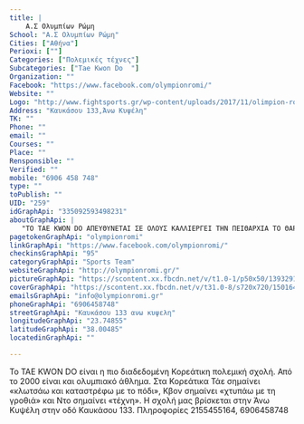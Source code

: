 ```yaml
---
title: |
    Α.Σ Ολυμπίων Ρώμη
School: "Α.Σ Ολυμπίων Ρώμη"
Cities: ["Αθήνα"]
Perioxi: [""]
Categories: ["Πολεμικές τέχνες"]
Subcategories: ["Tae Kwon Do  "]
Organization: ""
Facebook: "https://www.facebook.com/olympionromi/"
Website: ""
Logo: "http://www.fightsports.gr/wp-content/uploads/2017/11/olimpion-romi.jpg"
Address: "Καυκάσου 133,Άνω Κυψέλη"
TK: ""
Phone: ""
email: ""
Courses: ""
Place: ""
Rensponsible: ""
Verified: ""
mobile: "6906 458 748"
type: ""
toPublish: ""
UID: "259"
idGraphApi: "335092593498231"
aboutGraphApi: | 
   "ΤΟ TAE KWON DO ΑΠΕΥΘΥΝΕΤΑΙ ΣΕ ΟΛΟΥΣ ΚΑΛΛΙΕΡΓΕΙ ΤΗΝ ΠΕΙΘΑΡΧΙΑ ΤΟ ΘΑΡΡΟΣ,ΤΟΝ ΑΥΤΟΕΛΕΓΧΟ.ΔΙΣΚΑΣΚΕΙ ΣΩΣΤΗ ΔΙΑΧΕΙΡΙΣΗ ΤΟΥ ΑΓΧΟΥΣ ΚΑΙ ΤΟΥ ΘΥΜΟΥ.."
pagetokenGraphApi: "olympionromi"
linkGraphApi: "https://www.facebook.com/olympionromi/"
checkinsGraphApi: "95"
categoryGraphApi: "Sports Team"
websiteGraphApi: "http://olympionromi.gr/"
pictureGraphApi: "https://scontent.xx.fbcdn.net/v/t1.0-1/p50x50/13932916_335102420163915_8971314812464805405_n.jpg?oh=7dc038260b2fac696f3eb98d34d0dedb&amp;oe=5B44FCAB"
coverGraphApi: "https://scontent.xx.fbcdn.net/v/t31.0-8/s720x720/15016414_383273678680122_8436355803675011841_o.jpg?oh=658c375b6c311493eed8c11913fda54e&amp;oe=5B35C62B"
emailsGraphApi: "info@olympionromi.gr"
phoneGraphApi: "6906458748"
streetGraphApi: "Καυκάσου 133 ανω κυψελη"
longitudeGraphApi: "23.74855"
latitudeGraphApi: "38.00485"
locatedinGraphApi: ""

---
```


To TAE KWON DO είναι η πιο διαδεδομένη Κορεάτικη πολεμική σχολή. Από το 2000 είναι και ολυμπιακό άθλημα. Στα Κορεάτικα Τάε σημαίνει «κλωτσάω και καταστρέφω με το πόδι», Κβον σημαίνει «χτυπάω με τη γροθιά» και Ντο σημαίνει «τέχνη». Η σχολή μας βρίσκεται στην Άνω Κυψέλη στην οδό Καυκάσου 133. Πληροφορίες 2155455164, 6906458748

